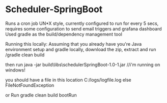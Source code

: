 # Scheduler-SpringBoot
Runs a cron job UN*X style, currently configured to run for every 5 secs, requires some configuration to send email triggers and grafana dashboard
Used gradle as the build/dependency management tool

Running this locally:
Assuming that you already have you're Java environment setup and gradle locally, download the zip, extract and run /gradle clean build

then run java -jar build\libs\schedulerSpringBoot-1.0-1.jar //i'm running on windows!

you should have a file in  this location C:/logs/logfile.log else FileNotFoundException

or Run gradle clean build bootRun 
